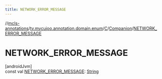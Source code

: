 ```yaml
---
title: NETWORK_ERROR_MESSAGE
---
```

//[mcls-annotations](../../../../index.html)/[tv.mycujoo.annotation.domain.enum](../../index.html)/[C](../index.html)/[Companion](index.html)/[NETWORK_ERROR_MESSAGE](-n-e-t-w-o-r-k_-e-r-r-o-r_-m-e-s-s-a-g-e.html)



# NETWORK_ERROR_MESSAGE



[androidJvm]\
const val [NETWORK_ERROR_MESSAGE](-n-e-t-w-o-r-k_-e-r-r-o-r_-m-e-s-s-a-g-e.html): [String](https://kotlinlang.org/api/latest/jvm/stdlib/kotlin/-string/index.html)




